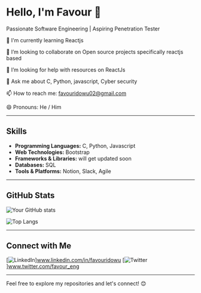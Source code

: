 # Hello, I'm Favour 👋

Passionate Software Engineering | Aspiring Penetration Tester

🌱 I'm currently learning Reactjs

👯 I’m looking to collaborate on Open source projects specifically reactjs based

🤔 I’m looking for help with resources on ReactJs

💬 Ask me about C, Python, javascript, Cyber security

📫 How to reach me: favouridowu02@gmail.com

😄 Pronouns: He / Him

---

## Skills

- **Programming Languages:** C, Python, Javascript
- **Web Technologies:** Bootstrap
- **Frameworks & Libraries:** will get updated soon
- **Databases:** SQL
- **Tools & Platforms:** Notion, Slack, Agile

---

## GitHub Stats

![Your GitHub stats](https://github-readme-stats.vercel.app/api?username=Favouridowu02&show_icons=true&count_private=true&hide=contribs,issues&theme=radical)

![Top Langs](https://github-readme-stats.vercel.app/api/top-langs/?username=Favouridowu&layout=compact&theme=radical)

---

## Connect with Me

[![LinkedIn](https://img.shields.io/badge/LinkedIn-YourLinkedIn-blue)]www.linkedin.com/in/favouridowu
[![Twitter](https://img.shields.io/badge/Twitter-YourTwitter-blue)]www.twitter.com/favour_eng

---

Feel free to explore my repositories and let's connect! 😊
